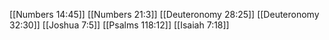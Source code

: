 [[Numbers 14:45]]
[[Numbers 21:3]]
[[Deuteronomy 28:25]]
[[Deuteronomy 32:30]]
[[Joshua 7:5]]
[[Psalms 118:12]]
[[Isaiah 7:18]]
